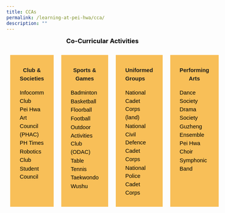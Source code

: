 ```yaml
---
title: CCAs
permalink: /learning-at-pei-hwa/cca/
description: ""
---
```

<h3 style="margin-top:10px;font-weight: bold;color:#000000;text-align:center;">Co-Curricular Activities </h3>

<div style="display: flex; margin:0;padding:0;" class="container"> 
	<div style="flex: 1; background-color: #F8BF58;; margin: 10px; padding: 25px; text-align: center; width: 225px; height: auto;padding-bottom:-10px;" class="box"> 
		<p style="font-size:14.5px; line-height:1.5 ;margin-top:5px; font-family:sans-serif;text-align:center;"><strong style="font-size:14.5px; line-height:1.5 ;margin-top:5px; font-family:sans-serif;text-align:center;">Club &amp; Societies</strong></p> 
		<ul style="list-style-type: none;margin:0;text-align:left;padding:0;">
				<li style="font-size:14.5px; line-height:1.5;"><a href="https://www.peihwasec.moe.edu.sg/ccas/clubs-societies/infocomm-club/" style="font-size:14.5px;color:black;line-height:1.5;font-family:sans-serif;text-align:center;text-align:left;text-decoration: none;">Infocomm Club</a></li>
				<li style="font-size:14.5px; line-height:1.5;"><a href="https://www.peihwasec.moe.edu.sg/ccas/clubs-societies/pei-hwa-art-council-phac/" style="font-size:14.5px;color:black;line-height:1.5;font-family:sans-serif;text-align:center;text-align:left;text-decoration: none;">Pei Hwa Art Council (PHAC)</a></li>
			<li style="font-size:14.5px; line-height:1.5;"><a href="https://www.peihwasec.moe.edu.sg/ccas/clubs-societies/ph-times/" style="font-size:14.5px;color:black;line-height:1.5;font-family:sans-serif;text-align:center;text-align:left;text-decoration: none;">PH Times</a></li>
			<li style="font-size:14.5px; line-height:1.5;"><a href="https://www.peihwasec.moe.edu.sg/ccas/clubs-societies/robotics/" style="font-size:14.5px;color:black;line-height:1.5;font-family:sans-serif;text-align:center;text-align:left;text-decoration: none;">Robotics Club</a></li>
			<li style="font-size:14.5px; line-height:1.5;"><a href="https://www.peihwasec.moe.edu.sg/ccas/clubs-societies/student-council/" style="font-size:14.5px;color:black;line-height:1.5;font-family:sans-serif;text-align:center;text-align:left;text-decoration: none;">Student Council</a></li>
		</ul>
	</div> 
	<div style="flex: 1; background-color: #F8BF58;; margin: 10px; padding: 25px; text-align: center; width: 225px; height: auto;padding-bottom:-10px;" class="box"> 
		<p style="font-size:14.5px; line-height:1.5 ;margin-top:5px; font-family:sans-serif;text-align:center;"><strong style="font-size:14.5px; line-height:1.5 ;margin-top:5px; font-family:sans-serif;text-align:center;">Sports &amp; Games</strong></p>
				<ul style="list-style-type: none;margin:0;text-align:left;padding:0;">
				<li style="font-size:14.5px; line-height:1.5;"><a href="https://go.gov.sg/discoverphss" style="font-size:14.5px;color:black;line-height:1.5;font-family:sans-serif;text-align:center;text-align:left;text-decoration: none;">Badminton</a></li><a href="https://go.gov.sg/discoverphss" style="font-size:14.5px;color:black;line-height:1.5;font-family:sans-serif;text-align:center;text-align:left;text-decoration: none;">
				</a><li style="font-size:14.5px; line-height:1.5;"><a href="https://go.gov.sg/discoverphss" style="font-size:14.5px;color:black;line-height:1.5;font-family:sans-serif;text-align:center;text-align:left;text-decoration: none;"></a><a href="https://go.gov.sg/discoverphss" style="font-size:14.5px;color:black;line-height:1.5;font-family:sans-serif;text-align:center;text-align:left;text-decoration: none;">Basketball</a></li>
			<li style="font-size:14.5px; line-height:1.5;"><a href="https://go.gov.sg/discoverphss" style="font-size:14.5px;color:black;line-height:1.5;font-family:sans-serif;text-align:center;text-align:left;text-decoration: none;">Floorball</a></li>
			<li style="font-size:14.5px; line-height:1.5;"><a href="https://go.gov.sg/discoverphss" style="font-size:14.5px;color:black;line-height:1.5;font-family:sans-serif;text-align:center;text-align:left;text-decoration: none;">Football</a></li>
			<li style="font-size:14.5px; line-height:1.5;"><a href="https://go.gov.sg/discoverphss" style="font-size:14.5px;color:black;line-height:1.5;font-family:sans-serif;text-align:center;text-align:left;text-decoration: none;">Outdoor Activities Club (ODAC)</a></li>
							<li style="font-size:14.5px; line-height:1.5;"><a href="https://go.gov.sg/discoverphss" style="font-size:14.5px;color:black;line-height:1.5;font-family:sans-serif;text-align:center;text-align:left;text-decoration: none;">Table Tennis</a></li>
			<li style="font-size:14.5px; line-height:1.5;"><a href="https://go.gov.sg/discoverphss" style="font-size:14.5px;color:black;line-height:1.5;font-family:sans-serif;text-align:center;text-align:left;text-decoration: none;">Taekwondo</a></li>
			<li style="font-size:14.5px; line-height:1.5;"><a href="https://go.gov.sg/discoverphss" style="font-size:14.5px;color:black;line-height:1.5;font-family:sans-serif;text-align:center;text-align:left;text-decoration: none;">Wushu</a></li>
		</ul>
	</div> 
	<div style="flex: 1; background-color: #F8BF58;; margin: 10px; padding: 25px; text-align: center; width: 225px; height: auto;padding-bottom:-10px;" class="box"> 
		<p style="font-size:14.5px; line-height:1.5 ;margin-top:5px; font-family:sans-serif;text-align:left;">
			<strong style="font-size:14.5px; line-height:1.5 ;margin-top:5px; font-family:sans-serif;text-align:left;">Uniformed Groups</strong>
			</p>
		<ul style="list-style-type: none;margin:0;text-align:left;padding:0;">
				<li style="font-size:14.5px; line-height:1.5;"><a href="https://go.gov.sg/discoverphss" style="font-size:14.5px;color:black;line-height:1.5;font-family:sans-serif;text-align:center;text-align:left;text-decoration: none;">National Cadet Corps (land)</a></li>
				<li style="font-size:14.5px; line-height:1.5;"><a href="https://go.gov.sg/discoverphss" style="font-size:14.5px;color:black;line-height:1.5;font-family:sans-serif;text-align:center;text-align:left;text-decoration: none;">National Civil Defence Cadet Corps</a></li>
				<li style="font-size:14.5px; line-height:1.5;"><a href="https://go.gov.sg/discoverphss" style="font-size:14.5px;color:black;line-height:1.5;font-family:sans-serif;text-align:center;text-align:left;text-decoration: none;">National Police Cadet Corps</a></li>
		</ul>
	</div> 
	<div style="flex: 1; background-color: #F8BF58;; margin: 10px; padding: 25px; text-align: center; width: 225px; height: auto;padding-bottom:-10px;" class="box">  
		<p style="font-size:14.5px; line-height:1.5 ;margin-top:5px; font-family:sans-serif;text-align:center;">
			<strong style="font-size:14.5px; line-height:1.5 ;margin-top:5px; font-family:sans-serif;text-align:center;">Performing Arts</strong>
			</p>	
		<ul style="list-style-type: none;margin:0;text-align:left;padding:0;">
				<li style="font-size:14.5px; line-height:1.5;"><a href="https://go.gov.sg/discoverphss" style="font-size:14.5px;color:black;line-height:1.5;font-family:sans-serif;text-align:center;text-align:left;text-decoration: none;">Dance Society</a></li>
				<li style="font-size:14.5px; line-height:1.5;"><a href="https://go.gov.sg/discoverphss" style="font-size:14.5px;color:black;line-height:1.5;font-family:sans-serif;text-align:center;text-align:left;text-decoration: none;">Drama Society</a></li>
			<li style="font-size:14.5px; line-height:1.5;"><a href="https://go.gov.sg/discoverphss" style="font-size:14.5px;color:black;line-height:1.5;font-family:sans-serif;text-align:center;text-align:left;text-decoration: none;">Guzheng Ensemble</a></li>
			<li style="font-size:14.5px; line-height:1.5;"><a href="https://go.gov.sg/discoverphss" style="font-size:14.5px;color:black;line-height:1.5;font-family:sans-serif;text-align:center;text-align:left;text-decoration: none;">Pei Hwa Choir</a></li>
			<li style="font-size:14.5px; line-height:1.5;"><a href="https://go.gov.sg/discoverphss" style="font-size:14.5px;color:black;line-height:1.5;font-family:sans-serif;text-align:center;text-align:left;text-decoration: none;">Symphonic Band</a></li>
		</ul>
	</div> 
</div>